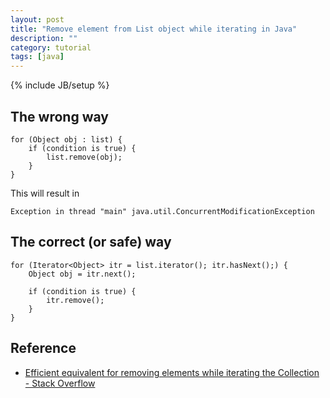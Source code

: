 ```yaml
---
layout: post
title: "Remove element from List object while iterating in Java"
description: ""
category: tutorial
tags: [java]
---
```

{% include JB/setup %}


## The wrong way

    for (Object obj : list) {
        if (condition is true) {
            list.remove(obj);
        }
    }

This will result in 

    Exception in thread "main" java.util.ConcurrentModificationException


## The correct (or safe) way

    for (Iterator<Object> itr = list.iterator(); itr.hasNext();) {
        Object obj = itr.next();

        if (condition is true) {
            itr.remove();
        }
    }


## Reference

* [Efficient equivalent for removing elements while iterating the Collection - Stack Overflow](http://stackoverflow.com/questions/223918/efficient-equivalent-for-removing-elements-while-iterating-the-collection)